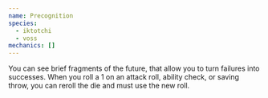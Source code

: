 ```yaml
---
name: Precognition
species:
  - iktotchi
  - voss
mechanics: []
---
```

You can see brief fragments of the future, that allow you to turn failures into successes. When you roll a 1 on an attack roll, ability check, or saving throw, you can reroll the die and must use the new roll.
